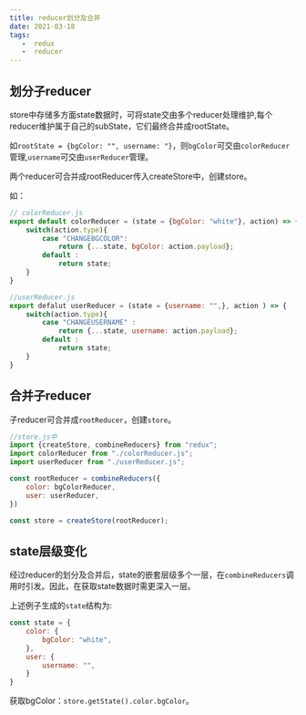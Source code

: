 ```yaml
---
title: reducer划分及合并
date: 2021-03-18
tags:
   -  redux
   -  reducer
---
```



## 划分子reducer
store中存储多方面state数据时，可将state交由多个reducer处理维护,每个reducer维护属于自己的subState，它们最终合并成rootState。

如`rootState = {bgColor: "", username: "}`，则`bgColor`可交由`colorReducer`管理,`username`可交由`userReducer`管理。

两个reducer可合并成rootReducer传入createStore中，创建store。

如：
``` js
// colorReducer.js
export default colorReducer = (state = {bgColor: "white"}, action) => {
    switch(action.type){
        case "CHANGEBGCOLOR":
            return {...state, bgColor: action.payload};
        default :
            return state;
    }
}

//userReducer.js
export defalut userReducer = (state = {username: "",}, action ) => {
    switch(action.type){
        case "CHANGEUSERNAME" :
            return {...state, username: action.payload};
        default :
            return state;
    }
}
```

## 合并子reducer
子reducer可合并成`rootReducer`，创建`store`。
``` js
//store.js中
import {createStore, combineReducers} from "redux";
import colorReducer from "./colorReducer.js";
import userReducer from "./userReducer.js";

const rootReducer = combineReducers({
    color: bgColorReducer,
    user: userReducer,
})

const store = createStore(rootReducer);
```
## state层级变化
经过reducer的划分及合并后，state的嵌套层级多个一层，在`combineReducers`调用时引发。因此，在获取state数据时需更深入一层。

上述例子生成的`state`结构为:
``` js
const state = {
    color: {
        bgColor: "white",
    },
    user: {
        username: "",
    }
}
```
获取bgColor：`store.getState().color.bgColor`。